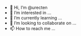 - 👋 Hi, I’m @urecten
- 👀 I’m interested in ...
- 🌱 I’m currently learning ...
- 💞️ I’m looking to collaborate on ...
- 📫 How to reach me ...

<!---
urecten/urecten is a ✨ special ✨ repository because its `README.md` (this file) appears on your GitHub profile.
You can click the Preview link to take a look at your changes.
--->
